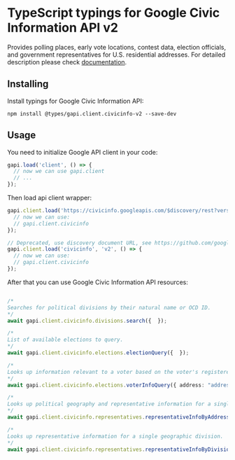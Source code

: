 # TypeScript typings for Google Civic Information API v2

Provides polling places, early vote locations, contest data, election officials, and government representatives for U.S. residential addresses.
For detailed description please check [documentation](https://developers.google.com/civic-information/).

## Installing

Install typings for Google Civic Information API:

```
npm install @types/gapi.client.civicinfo-v2 --save-dev
```

## Usage

You need to initialize Google API client in your code:

```typescript
gapi.load('client', () => {
  // now we can use gapi.client
  // ...
});
```

Then load api client wrapper:

```typescript
gapi.client.load('https://civicinfo.googleapis.com/$discovery/rest?version=v2', () => {
  // now we can use:
  // gapi.client.civicinfo
});
```

```typescript
// Deprecated, use discovery document URL, see https://github.com/google/google-api-javascript-client/blob/master/docs/reference.md#----gapiclientloadname----version----callback--
gapi.client.load('civicinfo', 'v2', () => {
  // now we can use:
  // gapi.client.civicinfo
});
```



After that you can use Google Civic Information API resources: <!-- TODO: make this work for multiple namespaces -->

```typescript

/*
Searches for political divisions by their natural name or OCD ID.
*/
await gapi.client.civicinfo.divisions.search({  });

/*
List of available elections to query.
*/
await gapi.client.civicinfo.elections.electionQuery({  });

/*
Looks up information relevant to a voter based on the voter's registered address.
*/
await gapi.client.civicinfo.elections.voterInfoQuery({ address: "address",  });

/*
Looks up political geography and representative information for a single address.
*/
await gapi.client.civicinfo.representatives.representativeInfoByAddress({  });

/*
Looks up representative information for a single geographic division.
*/
await gapi.client.civicinfo.representatives.representativeInfoByDivision({ ocdId: "ocdId",  });
```
